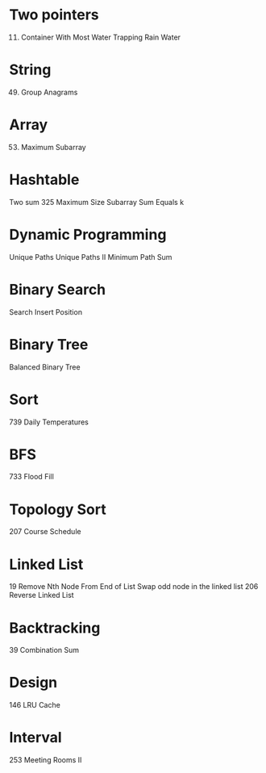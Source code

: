 # Two pointers
 11. Container With Most Water
 Trapping Rain Water

# String
 49. Group Anagrams

# Array
 53. Maximum Subarray

# Hashtable
 Two sum
 325 Maximum Size Subarray Sum Equals k

# Dynamic Programming
 Unique Paths
 Unique Paths II
 Minimum Path Sum

# Binary Search
 Search Insert Position

# Binary Tree
 Balanced Binary Tree

# Sort
 739 Daily Temperatures

# BFS
 733 Flood Fill

# Topology Sort
 207 Course Schedule

# Linked List
 19 Remove Nth Node From End of List
 Swap odd node in the linked list
 206 Reverse Linked List

# Backtracking
 39 Combination Sum

# Design
 146 LRU Cache

# Interval
 253 Meeting Rooms II

